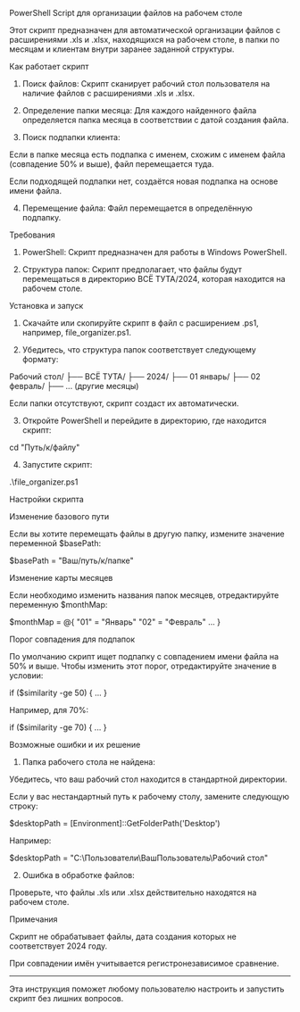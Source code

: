PowerShell Script для организации файлов на рабочем столе

Этот скрипт предназначен для автоматической организации файлов с расширениями .xls и .xlsx, находящихся на рабочем столе, в папки по месяцам и клиентам внутри заранее заданной структуры.

Как работает скрипт

1. Поиск файлов: Скрипт сканирует рабочий стол пользователя на наличие файлов с расширениями .xls и .xlsx.


2. Определение папки месяца: Для каждого найденного файла определяется папка месяца в соответствии с датой создания файла.


3. Поиск подпапки клиента:

Если в папке месяца есть подпапка с именем, схожим с именем файла (совпадение 50% и выше), файл перемещается туда.

Если подходящей подпапки нет, создаётся новая подпапка на основе имени файла.



4. Перемещение файла: Файл перемещается в определённую подпапку.



Требования

1. PowerShell: Скрипт предназначен для работы в Windows PowerShell.


2. Структура папок: Скрипт предполагает, что файлы будут перемещаться в директорию ВСЁ ТУТА/2024, которая находится на рабочем столе.



Установка и запуск

1. Скачайте или скопируйте скрипт в файл с расширением .ps1, например, file_organizer.ps1.


2. Убедитесь, что структура папок соответствует следующему формату:

Рабочий стол/
├── ВСЁ ТУТА/
    ├── 2024/
        ├── 01 январь/
        ├── 02 февраль/
        ├── ... (другие месяцы)

Если папки отсутствуют, скрипт создаст их автоматически.


3. Откройте PowerShell и перейдите в директорию, где находится скрипт:

cd "Путь/к/файлу"


4. Запустите скрипт:

.\file_organizer.ps1



Настройки скрипта

Изменение базового пути

Если вы хотите перемещать файлы в другую папку, измените значение переменной $basePath:

$basePath = "Ваш/путь/к/папке"

Изменение карты месяцев

Если необходимо изменить названия папок месяцев, отредактируйте переменную $monthMap:

$monthMap = @{
    "01" = "Январь"
    "02" = "Февраль"
    ...
}

Порог совпадения для подпапок

По умолчанию скрипт ищет подпапку с совпадением имени файла на 50% и выше. Чтобы изменить этот порог, отредактируйте значение в условии:

if ($similarity -ge 50) { ... }

Например, для 70%:

if ($similarity -ge 70) { ... }

Возможные ошибки и их решение

1. Папка рабочего стола не найдена:

Убедитесь, что ваш рабочий стол находится в стандартной директории.

Если у вас нестандартный путь к рабочему столу, замените следующую строку:

$desktopPath = [Environment]::GetFolderPath('Desktop')

Например:

$desktopPath = "C:\Пользователи\ВашПользователь\Рабочий стол"



2. Ошибка в обработке файлов:

Проверьте, что файлы .xls или .xlsx действительно находятся на рабочем столе.




Примечания

Скрипт не обрабатывает файлы, дата создания которых не соответствует 2024 году.

При совпадении имён учитывается регистронезависимое сравнение.



---

Эта инструкция поможет любому пользователю настроить и запустить скрипт без лишних вопросов.

